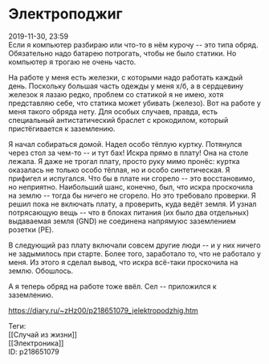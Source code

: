 Электроподжиг
==============

   
 2019-11-30, 23:59   
  Если я компьютер разбираю или что-то в нём курочу -- это типа обряд. Обязательно надо батарею потрогать, чтобы не было статики. Но компьютер я трогаю не очень часто.   
   
 На работе у меня есть железки, с которыми надо работать каждый день. Поскольку большая часть одежды у меня х/б, а в сердцевину железок я лазаю редко, проблем со статикой я не имею, хотя представляю себе, что статика может убивать (железо). Вот на работе у меня такого обряда нету. Для особых случаев, правда, есть специальный антистатический браслет с крокодилом, который пристёгивается к заземлению.   
   
 Я начал собираться домой. Надел особо тёплую куртку. Потянулся через стол за чем-то -- и тут бах! Искра прямо в плату! Она на столе лежала. Я даже не трогал плату, просто руку мимо пронёс: куртка оказалась не только особо тёплая, но и особо синтетическая. Я прифигел и испугался. Что бы в плате ни сгорело -- это восстановимо, но неприятно. Наибольший шанс, конечно, был, что искра проскочила на землю -- тогда бы ничего не сгорело. Но это требовало проверки. Я решил пока не включать плату, а проверить, куда ведёт земля. И узнал потрясающую вещь -- что в блоках питания (их было два отдельных) выдаваемая земля (GND) не соединена напрямуюс заземлением розетки (PE).   
   
 В следующий раз плату включали совсем другие люди -- и у них ничего не задымилось при старте. Более того, заработало то, что не работало у меня. Из этого я сделал вывод, что искра всё-таки проскочила на землю. Обошлось.   
   
 А я теперь обряд на работе тоже ввёл. Сел -- приложился к заземлению.   
    
 <https://diary.ru/~zHz00/p218651079_jelektropodzhig.htm>   
   
 Теги:   
 [[Случай из жизни]]   
 [[Электроника]]   
 ID: p218651079